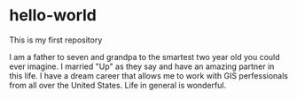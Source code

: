 # hello-world
This is my first repository

I am a father to seven and grandpa to the smartest two year old you could ever imagine.  I married "Up" as they say and have an amazing partner in this life.  I have a dream career that allows me to work with GIS perfessionals from all over the United States. Life in general is wonderful.
